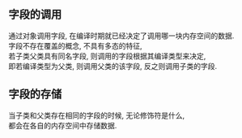 ## 字段的调用
通过对象调用字段, 在编译时期就已经决定了调用哪一块内存空间的数据.  
字段不存在覆盖的概念, 不具有多态的特征,   
若子类父类具有同名字段, 则调用的字段根据其编译类型来决定,    
即若编译类型为父类, 则调用父类的该字段, 反之则调用子类的字段.   

## 字段的存储
当子类和父类存在相同的字段的时候, 无论修饰符是什么,  
都会在各自的内存空间中存储数据.